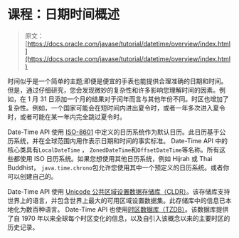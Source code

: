 # 课程：日期时间概述

> 原文： [https://docs.oracle.com/javase/tutorial/datetime/overview/index.html](https://docs.oracle.com/javase/tutorial/datetime/overview/index.html)

时间似乎是一个简单的主题;即便是便宜的手表也能提供合理准确的日期和时间。但是，通过仔细研究，您会发现微妙的复杂性和许多影响您理解时间的因素。例如，在 1 月 31 日添加一个月的结果对于闰年而言与其他年份不同。时区也增加了复杂性。例如，一个国家可能会在短时间内进出夏令时，或者一年多次进入夏令时，或者可能在某一年内完全跳过夏令时。

Date-Time API 使用 [ISO-8601](http://www.iso.org/iso/home/standards/iso8601.htm) 中定义的日历系统作为默认日历。此日历基于公历系统，并在全球范围内用作表示日期和时间的事实标准。 Date-Time API 中的核心类具有`LocalDateTime` ， `ZonedDateTime`和`OffsetDateTime`等名称。所有这些都使用 ISO 日历系统。如果您想使用其他日历系统，例如 Hijrah 或 Thai Buddhist， `java.time.chrono`包允许您使用其中一个预定义的日历系统。或者你可以创建自己的。

Date-Time API 使用 [Unicode 公共区域设置数据存储库（CLDR）](http://cldr.unicode.org)。该存储库支持世界上的语言，并包含世界上最大的可用区域设置数据集。此存储库中的信息已本地化为数百种语言。 Date-Time API 也使用[时区数据库（TZDB）](http://www.iana.org/time-zones)。该数据库提供了自 1970 年以来全球每个时区变化的信息，以及自引入该概念以来的主要时区的历史记录。